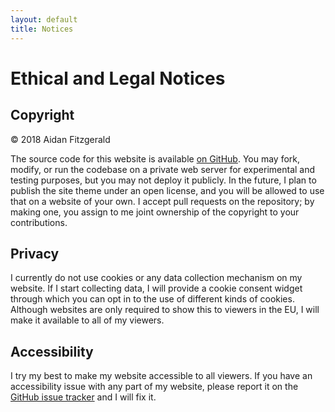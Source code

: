 ```yaml
---
layout: default
title: Notices
---
```


# Ethical and Legal Notices

## Copyright

&copy; 2018 Aidan Fitzgerald

The source code for this website is available [on GitHub](https://github.com/aidan-fitz/aidan-fitz.com). You may fork, modify, or run the codebase on a private web server for experimental and testing purposes, but you may not deploy it publicly. In the future, I plan to publish the site theme under an open license, and you will be allowed to use that on a website of your own. I accept pull requests on the repository; by making one, you assign to me joint ownership of the copyright to your contributions.

## Privacy

I currently do not use cookies or any data collection mechanism on my website. If I start collecting data, I will provide a cookie consent widget through which you can opt in to the use of different kinds of cookies. Although websites are only required to show this to viewers in the EU, I will make it available to all of my viewers.

## Accessibility

I try my best to make my website accessible to all viewers. If you have an accessibility issue with any part of my website, please report it on the [GitHub issue tracker](https://github.com/aidan-fitz/aidan-fitz.com/issues) and I will fix it.
